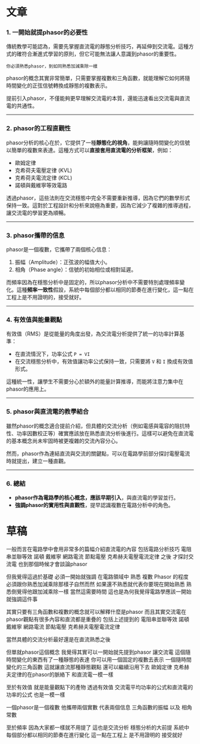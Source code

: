 # 文章

### 1. **一開始就提phasor的必要性**

傳統教學可能認為，需要先掌握直流電的靜態分析技巧，再延伸到交流電。這種方式的確符合漸進式學習的原則，但它可能無法讓人意識到phasor的重要性。
```
你必須熟悉phasor，到如同熟悉加減乘除一樣
```
phasor的概念其實非常簡單，只需要掌握複數和三角函數，就能理解它如何將隨時間變化的正弦信號轉換成靜態的複數表示。

提前引入phasor，不僅能夠更早理解交流電的本質，還能迅速看出交流電與直流電的共通性。

---

### 2. **phasor的工程直觀性**
phasor分析的核心在於，它提供了一種**靜態化的視角**，能夠讓隨時間變化的信號以簡單的複數來表達。這種方式可以**直接套用直流電的分析框架**，例如：
- 歐姆定律
- 克希荷夫電壓定律 (KVL)
- 克希荷夫電流定律 (KCL)
- 諾頓與戴維寧等效電路

透過phasor，這些法則在交流穩態中完全不需要重新推導，因為它們的數學形式保持一致。這對於工程設計和分析來說極為重要，因為它減少了複雜的推導過程，讓交流電的學習更為順暢。

---

### 3. **phasor攜帶的信息**
phasor是一個複數，它攜帶了兩個核心信息：
1. 振幅（Amplitude）：正弦波的幅值大小。
2. 相角（Phase angle）：信號的初始相位或相對延遲。

而頻率因為在穩態分析中是固定的，所以phasor分析中不需要特別處理頻率變化。這種**頻率一致性**假設，系統中每個部分都以相同的節奏在進行變化，這一點在工程上是不用證明的，接受就好。

---

### 4. **有效值與能量觀點**
有效值（RMS）是從能量的角度出發，為交流電分析提供了統一的功率計算基準：
- 在直流情況下，功率公式 `P = VI`
- 在交流穩態分析中，有效值讓功率公式保持一致，只需要將 `V` 和 `I` 換成有效值形式。

這種統一性，讓學生不需要分心於額外的能量計算推導，而能將注意力集中在phasor的應用上。

---

### 5. **phasor與直流電的教學結合**
雖然phasor的概念適合提前介紹，但具體的交流分析（例如電感與電容的阻抗特性、功率因數校正等）確實應該放在熟悉直流分析後進行。這樣可以避免在直流電的基本概念尚未牢固時被更複雜的交流內容分心。

然而，phasor作為連結直流與交流的關鍵點，可以在電路學前部分探討電壓電流時就提出，建立一種直觀。

---

### 6. **總結**
- **phasor作為電路學的核心概念，應該早期引入**，與直流電的學習並行。
- **強調phasor的實用性與直觀性**，提早認識複數在電路分析中的角色。

# 草稿

一般而言在電路學中會用非常多的篇幅介紹直流電的內容
包括電路分析技巧 電阻串並聯等效 諾頓 戴維寧 網路電流 節點電壓 克希赫夫電壓電流定律
之後 才探討交流電 也到那個時候才會談論phasor

但我覺得這過於基礎 必須一開始就強調
在電路領域中 熟悉 複數 Phasor 的程度
必須跟你熟悉加減乘除那樣子自然而然
如果還不熟悉就代表你要現在開始熟悉
熟悉倒覺得他跟加減乘除一樣
當然這需要時間 這也是為何我覺得電路學應該一開始就強調這件事

其實只要有三角函數和複數的概念就可以解釋什麼是phasor
而且其實交流電在phasor觀點有很多內容和直流都是重疊的
包括上述提到的 電阻串並聯等效 諾頓 戴維寧 網路電流 節點電壓 克希赫夫電壓電流定律

當然具體的交流分析最好還是在直流熟悉之後

但單就phasor這個概念 我覺得其實可以一開始就先提到phasor
讓交流電 這個隨時間變化的東西有了一種靜態的表達 
你可以用一個固定的複數去表示 一個隨時間變化的三角函數
這就讓直流那種靜態觀點 還可以繼續沿用下去
歐姆定律 克希赫夫定律的在phasor的脈絡下 和直流電一模一樣

至於有效值 就是能量觀點下的產物
透過有效值 交流電平均功率的公式和直流電的功率的公式 也是一模一樣

一個phasor是一個複數 他攜帶兩個實數 代表兩個信息
三角函數的振幅 以及 相角常數

至於頻率 因為大家都一樣就不用提了
這也是交流分析 穩態分析的大前提
系統中每個部分都以相同的節奏在進行變化
這一點在工程上 是不用證明的 接受就好